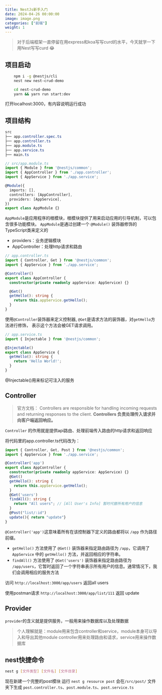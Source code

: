 ```yaml
---
title: NestJs新手入门
date: 2024-04-26 00:00:00
image: image.png
categories: ["前端"]
weight: 1 
---
```

> 对于后端框架一直停留在用express和koa写写curd的水平，今天就学一下用Nest写写curd 😂

## 项目启动
```bash
    npm i -g @nestjs/cli
    nest new nest-crud-demo  

    cd nest-crud-demo
    yarn && yarn run start:dev
```
打开localhost:3000，有内容说明运行成功

## 项目结构

``` css
src
├── app.controller.spec.ts
├── app.controller.ts
├── app.module.ts
├── app.service.ts
├── main.ts
```

```ts
// src/app.module.ts
import { Module } from '@nestjs/common';
import { AppController } from './app.controller';
import { AppService } from './app.service';

@Module({
  imports: [],
  controllers: [AppController],
  providers: [AppService],
})
export class AppModule {}
```
`AppModule`是应用程序的根模块，根模块提供了用来启动应用的引导机制，可以包含很多功能模块。
`AppModule`是通过创建一个 `@Module()` 装饰器修饰的TypeScript类来定义的
- providers：业务逻辑模块
- AppController：处理http请求和路由
```ts
// app.controller.ts
import { Controller, Get } from '@nestjs/common';
import { AppService } from './app.service';

@Controller()
export class AppController {
  constructor(private readonly appService: AppService) {}

  @Get()
  getHello(): string {
    return this.appService.getHello();
  }
}

```
使用`@Controller`装饰器来定义控制器, `@Get`是请求方法的装饰器，对`getHello`方法进行修饰， 表示这个方法会被GET请求调用。

```ts
// app.service.ts
import { Injectable } from '@nestjs/common';

@Injectable()
export class AppService {
  getHello(): string {
    return 'Hello World!';
  }
}
```

@Injectable()用来标记可注入的服务

## Controller
> 官方文档：
Controllers are responsible for handling incoming requests and returning responses to the client.
**Controllers 负责处理传入请求并向客户端返回响应。**

`Controller` 的作用就是提供api路由、处理前端传入路由的http请求和返回响应

将代码里的app.controller.ts代码改为：
```ts
import { Controller, Get, Post } from '@nestjs/common';
import { AppService } from './app.service';

@Controller('app')
export class AppController {
  constructor(private readonly appService: AppService) {}
  @Get()
  getHello(): string {
    return this.appService.getHello();
  }
  @Get('users')
  findAll(): string {
    return "All users"; // [All User's Info] 暂时代替所有用户的信息
  }
  @Post("list/:id")
  update(){ return "update"}
}
```
`@Controller('app')`这意味着所有在该控制器下定义的路由都将以 `/app` 作为路径前缀。
 - `getHello()` 方法使用了 `@Get()` 装饰器来指定路由路径为 `/app`，它调用了 `AppService` 中的 `getHello()` 方法，并返回相应的字符串。
 - `findAll()` 方法使用了 `@Get('users')` 装饰器来指定路由路径为 `/app/users`，它暂时返回了一个字符串表示所有用户的信息。通常情况下，我们会调用相应的服务方法

 访问 `http://localhost:3000/app/users`  返回all users
 
 使用postman请求 `http://localhost:3000/app/list/111`  返回 update



 ## Provider
`provider`的含义就是提供服务，一般用来操作数据库以及处理数据

> 个人理解就是：module用来包含controller和service，module本身可以导入和导出其他module
controller用来处理路由和请求，service用来操作数据库


## nest快捷命令
```bash 
nest g [文件类型] [文件名] [文件目录]
```
现在新建一个完整的post模块
运行 `nest g resource post`
会在`/src/post/` 文件夹下生成 `post.controller.ts`、`post.module.ts`、`post.service.ts`